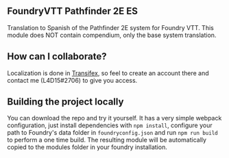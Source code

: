 ## FoundryVTT Pathfinder 2E ES

Translation to Spanish of the Pathfinder 2E system for Foundry VTT. This module does NOT contain compendium, only the base system translation.

## How can I collaborate?

Localization is done in [Transifex](https://www.transifex.com/none-738/foundryvtt-pathfinder-2e-es/content/), so feel to create an account there and contact me (L4D15#2706) to give you access.

## Building the project locally

You can download the repo and try it yourself. It has a very simple webpack configuration, just install dependencies with `npm install`, configure your path to Foundry's data folder in `foundryconfig.json` and run `npm run build` to perform a one time build. The resulting module will be automatically copied to the modules folder in your foundry installation.